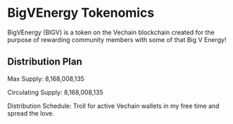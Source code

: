 # BigVEnergy Tokenomics

BigVEnergy (BIGV) is a token on the Vechain blockchain created for the purpose of rewarding community members with some of that Big V Energy!

## Distribution Plan

Max Supply: 8,168,008,135

Circulating Supply: 8,168,008,135

Distribution Schedule:  Troll for active Vechain wallets in my free time and spread the love.
